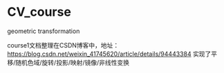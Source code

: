 # CV_course
geometric transformation

course1文档整理在CSDN博客中，地址：https://blog.csdn.net/weixin_41745620/article/details/94443384
实现了平移/随机色域/旋转/投影/映射/镜像/非线性变换
